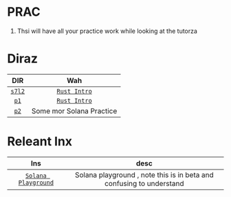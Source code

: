 # PRAC

1. Thsi will have all your practice work while looking at the tutorza

# Diraz

|       DIR        |                               Wah                                |
| :--------------: | :--------------------------------------------------------------: |
| [`s7l2`](./s712) | [`Rust Intro`](https://youtu.be/K7BiXI8kqm0?si=p318bqFMWJlBGS-I) |
|   [`p1`](./p1)   | [`Rust Intro`](https://youtu.be/K7BiXI8kqm0?si=p318bqFMWJlBGS-I) |
|   [`p2`](./p2)   |                     Some mor Solana Practice                     |

# Releant lnx

|                      lns                      |                                 desc                                 |
| :-------------------------------------------: | :------------------------------------------------------------------: |
| [`Solana Playground`](https://beta.solpg.io/) | Solana playground , note this is in beta and confusing to understand |
